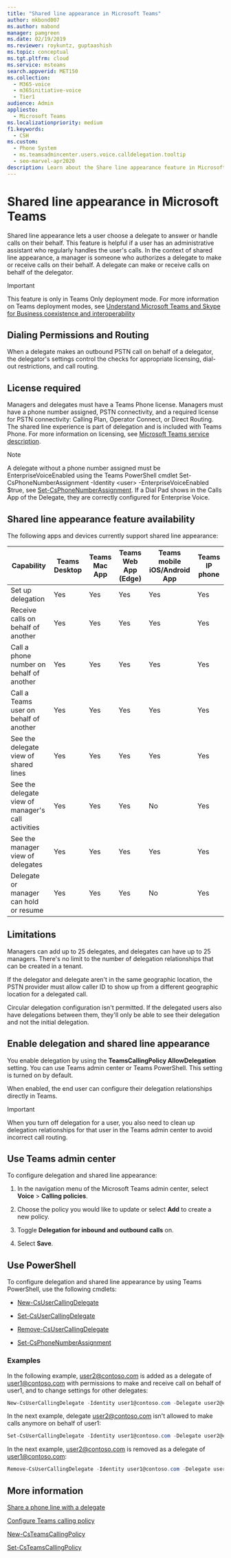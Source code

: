 ```yaml
---
title: "Shared line appearance in Microsoft Teams"
author: mkbond007
ms.author: mabond
manager: pamgreen
ms.date: 02/19/2019
ms.reviewer: roykuntz, guptaashish
ms.topic: conceptual
ms.tgt.pltfrm: cloud
ms.service: msteams
search.appverid: MET150
ms.collection: 
  - M365-voice
  - m365initiative-voice
  - Tier1
audience: Admin
appliesto: 
  - Microsoft Teams
ms.localizationpriority: medium
f1.keywords: 
  - CSH
ms.custom: 
  - Phone System
  - ms.teamsadmincenter.users.voice.calldelegation.tooltip
  - seo-marvel-apr2020
description: Learn about the Share line appearance feature in Microsoft Teams.
---
```


# Shared line appearance in Microsoft Teams

Shared line appearance lets a user choose a delegate to answer or handle calls on their behalf. This feature is helpful if a user has an administrative assistant who regularly handles the user's calls. In the context of shared line appearance, a manager is someone who authorizes a delegate to make or receive calls on their behalf. A delegate can make or receive calls on behalf of the delegator.

> [!IMPORTANT]
> This feature is only in Teams Only deployment mode. For more information on Teams deployment modes, see [Understand Microsoft Teams and Skype for Business coexistence and interoperability](teams-and-skypeforbusiness-coexistence-and-interoperability.md)

## Dialing Permissions and Routing

When a delegate makes an outbound PSTN call on behalf of a delegator, the delegator's settings control the checks for appropriate licensing, dial-out restrictions, and call routing.

## License required

Managers and delegates must have a Teams Phone license. Managers must have a phone number assigned, PSTN connectivity, and a required license for PSTN connectivity: Calling Plan, Operator Connect, or Direct Routing. The shared line experience is part of delegation and is included with Teams Phone. For more information on licensing, see [Microsoft Teams service description](/office365/servicedescriptions/teams-service-description).

> [!NOTE]
> A delegate without a phone number assigned must be EnterpriseVoiceEnabled using the Teams PowerShell cmdlet Set-CsPhoneNumberAssignment -Identity \<user\> -EnterpriseVoiceEnabled $true, see [Set-CsPhoneNumberAssignment](/powershell/module/teams/set-csphonenumberassignment). If a Dial Pad shows in the Calls App of the Delegate, they are correctly configured for Enterprise Voice.  

## Shared line appearance feature availability

The following apps and devices currently support shared line appearance:

| Capability | Teams Desktop | Teams Mac App | Teams Web App (Edge) | Teams mobile iOS/Android App | Teams IP phone |
|--|--|--|--|--|--|
| Set up delegation | Yes | Yes | Yes | Yes | Yes |
| Receive calls on behalf of another | Yes | Yes | Yes | Yes | Yes |
| Call a phone number on behalf of another | Yes | Yes | Yes | Yes | Yes |
| Call a Teams user on behalf of another | Yes | Yes | Yes | Yes | Yes |
| See the delegate view of shared lines | Yes | Yes | Yes | Yes | Yes |
| See the delegate view of manager's call activities | Yes | Yes | Yes | No | Yes |
| See the manager view of delegates | Yes | Yes | Yes | Yes | Yes |
| Delegate or manager can hold or resume | Yes | Yes | Yes | No | Yes |

## Limitations

Managers can add up to 25 delegates, and delegates can have up to 25 managers. There's no limit to the number of delegation relationships that can be created in a tenant.

If the delegator and delegate aren't in the same geographic location, the PSTN provider must allow caller ID to show up from a different geographic location for a delegated call.

Circular delegation configuration isn't permitted. If the delegated users also have delegations between them, they'll only be able to see their delegation and not the initial delegation.

## Enable delegation and shared line appearance

You enable delegation by using the **TeamsCallingPolicy AllowDelegation** setting. You can use Teams admin center or Teams PowerShell. This setting is turned on by default.

When enabled, the end user can configure their delegation relationships directly in Teams.

> [!IMPORTANT]
> When you turn off delegation for a user, you also need to clean up delegation relationships for that user in the Teams admin center to avoid incorrect call routing.

## Use Teams admin center

To configure delegation and shared line appearance:

1. In the navigation menu of the Microsoft Teams admin center, select **Voice** > **Calling policies**.

1. Choose the policy you would like to update or select **Add** to create a new policy.

1. Toggle **Delegation for inbound and outbound calls** on.  

1. Select **Save**.

## Use PowerShell

To configure delegation and shared line appearance by using Teams PowerShell, use the following cmdlets:

- [New-CsUserCallingDelegate](/powershell/module/teams/new-csusercallingdelegate)

- [Set-CsUserCallingDelegate](/powershell/module/teams/set-csusercallingdelegate)

- [Remove-CsUserCallingDelegate](/powershell/module/teams/remove-csusercallingdelegate)

- [Set-CsPhoneNumberAssignment](/powershell/module/teams/set-csphonenumberassignment)

### Examples

In the following example, user2@contoso.com is added as a delegate of user1@contoso.com with permissions to make and receive call on behalf of user1, and to change settings for other delegates:

```powershell
New-CsUserCallingDelegate -Identity user1@contoso.com -Delegate user2@contoso.com -MakeCalls $true -ReceiveCalls $true -ManageSettings $true
```

In the next example, delegate user2@contoso.com isn't allowed to make calls anymore on behalf of user1:

```powershell
Set-CsUserCallingDelegate -Identity user1@contoso.com -Delegate user2@contoso.com -MakeCalls $false
```

In the next example, user2@contoso.com is removed as a delegate of user1@contoso.com:

```powershell
Remove-CsUserCallingDelegate -Identity user1@contoso.com -Delegate user2@contoso.com
```

## More information

[Share a phone line with a delegate](https://support.office.com/article/16307929-a51f-43fc-8323-3b1bf115e5a8)

[Configure Teams calling policy](/MicrosoftTeams/teams-calling-policy)

[New-CsTeamsCallingPolicy](/powershell/module/teams/new-csteamscallingpolicy)

[Set-CsTeamsCallingPolicy](/powershell/module/teams/set-csteamscallingpolicy)
